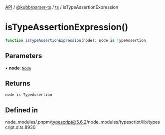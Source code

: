 [API](../../../../../packages.md) / [@kubb/parser-ts](../../../index.md) / [ts](../index.md) / isTypeAssertionExpression

# isTypeAssertionExpression()

```ts
function isTypeAssertionExpression(node): node is TypeAssertion
```

## Parameters

• **node**: [`Node`](../interfaces/Node.md)

## Returns

`node is TypeAssertion`

## Defined in

node\_modules/.pnpm/typescript@5.6.2/node\_modules/typescript/lib/typescript.d.ts:8930
